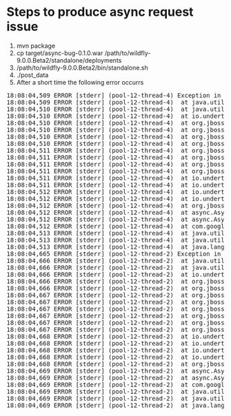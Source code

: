 Steps to produce async request issue
===
1. mvn package
2. cp target/async-bug-0.1.0.war /path/to/wildfly-9.0.0.Beta2/standalone/deployments
3. /path/to/wildfly-9.0.0.Beta2/bin/standalone.sh
4. ./post_data
5. After a short time the following error occurrs

<pre>
18:08:04,509 ERROR [stderr] (pool-12-thread-4) Exception in thread "pool-12-thread-4" java.util.ConcurrentModificationException
18:08:04,509 ERROR [stderr] (pool-12-thread-4) 	at java.util.HashMap$HashIterator.nextNode(HashMap.java:1429)
18:08:04,510 ERROR [stderr] (pool-12-thread-4) 	at java.util.HashMap$KeyIterator.next(HashMap.java:1453)
18:08:04,510 ERROR [stderr] (pool-12-thread-4) 	at io.undertow.servlet.util.IteratorEnumeration.nextElement(IteratorEnumeration.java:44)
18:08:04,510 ERROR [stderr] (pool-12-thread-4) 	at org.jboss.weld.util.collections.EnumerationList.<init>(EnumerationList.java:42)
18:08:04,510 ERROR [stderr] (pool-12-thread-4) 	at org.jboss.weld.context.beanstore.http.RequestBeanStore.getAttributeNames(RequestBeanStore.java:48)
18:08:04,510 ERROR [stderr] (pool-12-thread-4) 	at org.jboss.weld.context.beanstore.AttributeBeanStore.getPrefixedAttributeNames(AttributeBeanStore.java:198)
18:08:04,510 ERROR [stderr] (pool-12-thread-4) 	at org.jboss.weld.context.beanstore.AttributeBeanStore.attach(AttributeBeanStore.java:95)
18:08:04,511 ERROR [stderr] (pool-12-thread-4) 	at org.jboss.weld.context.http.HttpRequestContextImpl.associate(HttpRequestContextImpl.java:58)
18:08:04,511 ERROR [stderr] (pool-12-thread-4) 	at org.jboss.weld.context.http.HttpRequestContextImpl.associate(HttpRequestContextImpl.java:38)
18:08:04,511 ERROR [stderr] (pool-12-thread-4) 	at org.jboss.weld.servlet.HttpContextLifecycle.requestInitialized(HttpContextLifecycle.java:216)
18:08:04,511 ERROR [stderr] (pool-12-thread-4) 	at org.jboss.weld.servlet.WeldInitialListener.requestInitialized(WeldInitialListener.java:160)
18:08:04,511 ERROR [stderr] (pool-12-thread-4) 	at io.undertow.servlet.core.ApplicationListeners.requestInitialized(ApplicationListeners.java:216)
18:08:04,511 ERROR [stderr] (pool-12-thread-4) 	at io.undertow.servlet.spec.AsyncContextImpl.setupRequestContext(AsyncContextImpl.java:687)
18:08:04,512 ERROR [stderr] (pool-12-thread-4) 	at io.undertow.servlet.spec.AsyncContextImpl.onAsyncComplete(AsyncContextImpl.java:597)
18:08:04,512 ERROR [stderr] (pool-12-thread-4) 	at io.undertow.servlet.spec.AsyncContextImpl.complete(AsyncContextImpl.java:275)
18:08:04,512 ERROR [stderr] (pool-12-thread-4) 	at org.jboss.resteasy.plugins.server.servlet.Servlet3AsyncHttpRequest$Servlet3ExecutionContext$Servle3AsychronousResponse.resume(Servlet3AsyncHttpRequest.java:97)
18:08:04,512 ERROR [stderr] (pool-12-thread-4) 	at async.AsyncHandler$1.onSuccess(AsyncHandler.java:64)
18:08:04,512 ERROR [stderr] (pool-12-thread-4) 	at async.AsyncHandler$1.onSuccess(AsyncHandler.java:61)
18:08:04,512 ERROR [stderr] (pool-12-thread-4) 	at com.google.common.util.concurrent.Futures$4.run(Futures.java:1181)
18:08:04,513 ERROR [stderr] (pool-12-thread-4) 	at java.util.concurrent.ThreadPoolExecutor.runWorker(ThreadPoolExecutor.java:1142)
18:08:04,513 ERROR [stderr] (pool-12-thread-4) 	at java.util.concurrent.ThreadPoolExecutor$Worker.run(ThreadPoolExecutor.java:617)
18:08:04,513 ERROR [stderr] (pool-12-thread-4) 	at java.lang.Thread.run(Thread.java:745)
18:08:04,665 ERROR [stderr] (pool-12-thread-2) Exception in thread "pool-12-thread-2" java.util.ConcurrentModificationException
18:08:04,666 ERROR [stderr] (pool-12-thread-2) 	at java.util.HashMap$HashIterator.nextNode(HashMap.java:1429)
18:08:04,666 ERROR [stderr] (pool-12-thread-2) 	at java.util.HashMap$KeyIterator.next(HashMap.java:1453)
18:08:04,666 ERROR [stderr] (pool-12-thread-2) 	at io.undertow.servlet.util.IteratorEnumeration.nextElement(IteratorEnumeration.java:44)
18:08:04,666 ERROR [stderr] (pool-12-thread-2) 	at org.jboss.weld.util.collections.EnumerationList.<init>(EnumerationList.java:42)
18:08:04,666 ERROR [stderr] (pool-12-thread-2) 	at org.jboss.weld.context.beanstore.http.RequestBeanStore.getAttributeNames(RequestBeanStore.java:48)
18:08:04,667 ERROR [stderr] (pool-12-thread-2) 	at org.jboss.weld.context.beanstore.AttributeBeanStore.getPrefixedAttributeNames(AttributeBeanStore.java:198)
18:08:04,667 ERROR [stderr] (pool-12-thread-2) 	at org.jboss.weld.context.beanstore.AttributeBeanStore.attach(AttributeBeanStore.java:95)
18:08:04,667 ERROR [stderr] (pool-12-thread-2) 	at org.jboss.weld.context.http.HttpRequestContextImpl.associate(HttpRequestContextImpl.java:58)
18:08:04,667 ERROR [stderr] (pool-12-thread-2) 	at org.jboss.weld.context.http.HttpRequestContextImpl.associate(HttpRequestContextImpl.java:38)
18:08:04,667 ERROR [stderr] (pool-12-thread-2) 	at org.jboss.weld.servlet.HttpContextLifecycle.requestInitialized(HttpContextLifecycle.java:216)
18:08:04,667 ERROR [stderr] (pool-12-thread-2) 	at org.jboss.weld.servlet.WeldInitialListener.requestInitialized(WeldInitialListener.java:160)
18:08:04,668 ERROR [stderr] (pool-12-thread-2) 	at io.undertow.servlet.core.ApplicationListeners.requestInitialized(ApplicationListeners.java:216)
18:08:04,668 ERROR [stderr] (pool-12-thread-2) 	at io.undertow.servlet.spec.AsyncContextImpl.setupRequestContext(AsyncContextImpl.java:687)
18:08:04,668 ERROR [stderr] (pool-12-thread-2) 	at io.undertow.servlet.spec.AsyncContextImpl.onAsyncComplete(AsyncContextImpl.java:597)
18:08:04,668 ERROR [stderr] (pool-12-thread-2) 	at io.undertow.servlet.spec.AsyncContextImpl.complete(AsyncContextImpl.java:275)
18:08:04,668 ERROR [stderr] (pool-12-thread-2) 	at org.jboss.resteasy.plugins.server.servlet.Servlet3AsyncHttpRequest$Servlet3ExecutionContext$Servle3AsychronousResponse.resume(Servlet3AsyncHttpRequest.java:97)
18:08:04,669 ERROR [stderr] (pool-12-thread-2) 	at async.AsyncHandler$1.onSuccess(AsyncHandler.java:64)
18:08:04,669 ERROR [stderr] (pool-12-thread-2) 	at async.AsyncHandler$1.onSuccess(AsyncHandler.java:61)
18:08:04,669 ERROR [stderr] (pool-12-thread-2) 	at com.google.common.util.concurrent.Futures$4.run(Futures.java:1181)
18:08:04,669 ERROR [stderr] (pool-12-thread-2) 	at java.util.concurrent.ThreadPoolExecutor.runWorker(ThreadPoolExecutor.java:1142)
18:08:04,669 ERROR [stderr] (pool-12-thread-2) 	at java.util.concurrent.ThreadPoolExecutor$Worker.run(ThreadPoolExecutor.java:617)
18:08:04,669 ERROR [stderr] (pool-12-thread-2) 	at java.lang.Thread.run(Thread.java:745)
</pre>
